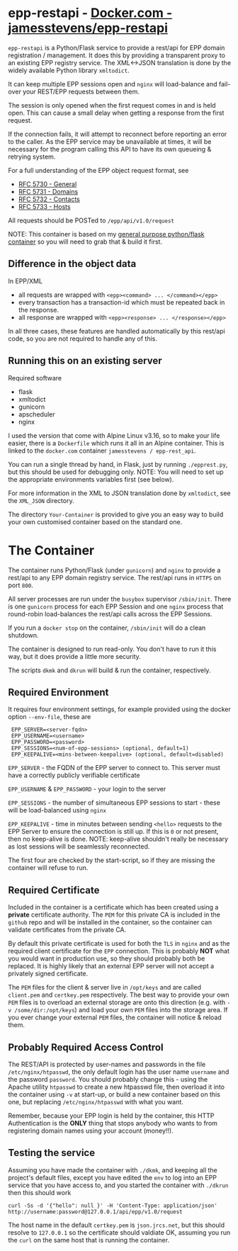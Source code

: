 # epp-restapi - [Docker.com - jamesstevens/epp-restapi](https://hub.docker.com/r/jamesstevens/epp-restapi)

`epp-restapi` is a Python/Flask service to provide a rest/api for EPP domain registration / management.
It does this by providing a transparent proxy to an existing EPP registry service. 
The XML<->JSON translation is done by the widely available Python library `xmltodict`.

It can keep multiple EPP sessions open and `nginx` will load-balance and fail-over your REST/EPP requests between them.

The session is only opened when the first request comes in and is held open. This can cause a small delay when getting a response
from the first request.

If the connection fails, it will attempt to reconnect before reporting an error to the caller.
As the EPP service may be unavailable at times, it will be necessary for the program calling
this API to have its own queueing & retrying system.

For a full understanding of the EPP object request format, see 
- [RFC 5730 - General](https://tools.ietf.org/html/rfc5730)
- [RFC 5731 - Domains](https://tools.ietf.org/html/rfc5731)
- [RFC 5732 - Contacts](https://tools.ietf.org/html/rfc5732)
- [RFC 5733 - Hosts](https://tools.ietf.org/html/rfc5733)


All requests should be POSTed to `/epp/api/v1.0/request`


NOTE: This container is based on my [general purpose python/flask container](https://github.com/james-stevens/gunicorn-flask-nginx-restapi)
so you will need to grab that & build it first.


## Difference in the object data

In EPP/XML
- all requests are wrapped with `<epp><command> ... </command></epp>`
- every transaction has a transaction-id which must be repeated back in the response.
- all response are wrapped with `<epp><response> ... </response></epp>`

In all three cases, these features are handled automatically by this rest/api code, so you
are not required to handle any of this.


## Running this on an existing server

Required software
- flask
- xmltodict
- gunicorn
- apscheduler
- nginx

I used the version that come with Alpine Linux v3.16, so to make your life easier, there is a `Dockerfile` which runs it all
in an Alpine container. This is linked to the `docker.com` container `jamesstevens / epp-rest_api`.

You can run a single thread by hand, in Flask, just by running `./epprest.py`, but this should be used for debugging only.
NOTE: You will need to set up the appropriate environments variables first (see below).


For more information in the XML to JSON translation done by `xmltodict`, see the `XML_JSON` directory.


The directory `Your-Container` is provided to give you an easy way to build your own customised container based on
the standard one.


# The Container

The container runs Python/Flask (under `gunicorn`) and `nginx` to provide a rest/api to any EPP domain registry service. The rest/api runs in `HTTPS` on port `800`.

All server processes are run under the `busybox` supervisor `/sbin/init`. There is one `gunicorn` process for each EPP Session and one `nginx` process
that round-robin load-balances the rest/api calls across the EPP Sessions.

If you run a `docker stop` on the container, `/sbin/init` will do a clean shutdown.

The container is designed to run read-only. You don't have to run it this way, but it does provide a little more security.

The scripts `dkmk` and `dkrun` will build & run the container, respectively.

## Required Environment

It requires four environment settings, for example provided using the docker option `--env-file`, these are
```
 EPP_SERVER=<server-fqdn>
 EPP_USERNAME=<username>
 EPP_PASSWORD=<password>
 EPP_SESSIONS=<num-of-epp-sessions> (optional, default=1)
 EPP_KEEPALIVE=<mins-between-keepalive> (optional, default=disabled)
```

`EPP_SERVER` - the FQDN of the EPP server to connect to. This server must have a correctly publicly verifiable certificate

`EPP_USERNAME` & `EPP_PASSWORD` - your login to the server

`EPP_SESSIONS` - the number of simultaneous EPP sessions to start - these will be load-balanced using `nginx`

`EPP_KEEPALIVE` - time in minutes between sending `<hello>` requests to the EPP Server to ensure the connection is still up.
If this is `0` or not present, then no keep-alive is done. NOTE: keep-alive shouldn't really be necessary as lost sessions will be seamlessly reconnected.


The first four are checked by the start-script, so if they are missing the container will refuse to run.


## Required Certificate

Included in the container is a certificate which has been created using a **private** certificate authority.
The `PEM` for this private CA is included in the `github` repo and will be installed in the container, so
the container can validate certificates from the private CA.

By default this private certificate is used for both the `TLS` in `nginx` and as the required client
certificate for the `EPP` connection. This is probably **NOT** what you would want in production
use, so they should probably both be replaced. It is highly likely that an external EPP server will not
accept a privately signed certificate.

The `PEM` files for the client & server live in `/opt/keys` and are called  `client.pem` and `certkey.pem` respectively.
The best way to provide your own `PEM` files is to overload an external storage are onto this direction (e.g. with `-v /some/dir:/opt/keys`)
and load your own `PEM` files into the storage area. If you ever change your external `PEM` files, the container will notice & reload them.

## Probably Required Access Control
The REST/API is protected by user-names and passwords in the file `/etc/nginx/htpasswd`,
the only default login has the user name `username` and the password `password`. You should
probably change this - using the Apache utility `htpasswd` to create a new htpasswd file, then
overload it into the container using `-v` at start-up, or build a new container based on this one, but replacing
`/etc/nginx/htpasswd` with what you want.

Remember, because your EPP login is held by the container, this HTTP Authentication is the **ONLY** thing that
stops anybody who wants to from registering domain names using your account (money!!).


## Testing the service

Assuming you have made the container with `./dkmk`, and keeping all the project's default files, except you have edited the `env` to 
log into an EPP service that you have access to, and you started the container with `./dkrun` then this should work

	curl -Ss -d '{"hello": null }' -H 'Content-Type: application/json' http://username:password@127.0.0.1/api/epp/v1.0/request

The host name in the default `certkey.pem` is `json.jrcs.net`, but this should resolve to `127.0.0.1` so the
certificate should valdiate OK, assuming you run the `curl` on the same host that is running the container.
